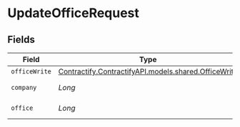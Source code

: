 # UpdateOfficeRequest


## Fields

| Field                                                                                      | Type                                                                                       | Required                                                                                   | Description                                                                                |
| ------------------------------------------------------------------------------------------ | ------------------------------------------------------------------------------------------ | ------------------------------------------------------------------------------------------ | ------------------------------------------------------------------------------------------ |
| `officeWrite`                                                                              | [Contractify.ContractifyAPI.models.shared.OfficeWrite](../../models/shared/OfficeWrite.md) | :heavy_minus_sign:                                                                         | N/A                                                                                        |
| `company`                                                                                  | *Long*                                                                                     | :heavy_check_mark:                                                                         | Id of the company                                                                          |
| `office`                                                                                   | *Long*                                                                                     | :heavy_check_mark:                                                                         | Id of the office                                                                           |